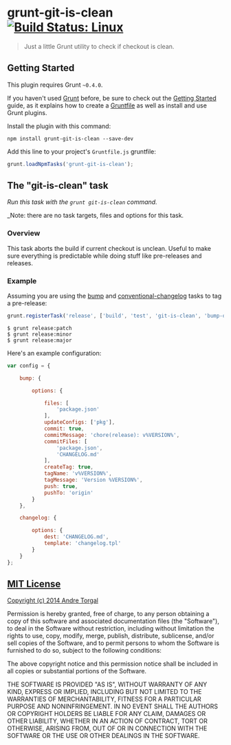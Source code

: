 # grunt-git-is-clean [![Build Status: Linux](https://travis-ci.org/andrezero/grunt-git-is-clean.png?branch=master)](https://travis-ci.org/andrezero/grunt-git-is-clean)

> Just a little Grunt utility to check if checkout is clean.


## Getting Started

This plugin requires Grunt `~0.4.0`.

If you haven't used [Grunt](http://gruntjs.com/) before, be sure to check out the
[Getting Started](http://gruntjs.com/getting-started) guide, as it explains how to create a
[Gruntfile](http://gruntjs.com/sample-gruntfile) as well as install and use Grunt plugins.

Install the plugin with this command:

```shell
npm install grunt-git-is-clean --save-dev
```

Add this line to your project's `Gruntfile.js` gruntfile:

```javascript
grunt.loadNpmTasks('grunt-git-is-clean');
```

## The "git-is-clean" task

_Run this task with the `grunt git-is-clean` command._

_Note: there are no task targets, files and options for this task.


### Overview

This task aborts the build if current checkout is unclean. Useful to make sure everything is predictable while doing
stuff like pre-releases and releases.

### Example

Assuming you are using the [bump](https://github.com/vojtajina/grunt-bump) and
[conventional-changelog](https://github.com/btford/grunt-conventional-changelog) tasks to tag a pre-release:


```javascript
grunt.registerTask('release', ['build', 'test', 'git-is-clean', 'bump-only:prerelease', 'changelog', 'bump-commit']);
```

```
$ grunt release:patch
$ grunt release:minor
$ grunt release:major
```

Here's an example configuration:

```javascript
var config = {

    bump: {

        options: {

            files: [
                'package.json'
            ],
            updateConfigs: ['pkg'],
            commit: true,
            commitMessage: 'chore(release): v%VERSION%',
            commitFiles: [
                'package.json',
                'CHANGELOG.md'
            ],
            createTag: true,
            tagName: 'v%VERSION%',
            tagMessage: 'Version %VERSION%',
            push: true,
            pushTo: 'origin'
        }
    },

    changelog: {

        options: {
            dest: 'CHANGELOG.md',
            template: 'changelog.tpl'
        }
    }
};
```

## [MIT License](LICENSE-MIT)

[Copyright (c) 2014 Andre Torgal](http://andrezero.mit-license.org/2014)

Permission is hereby granted, free of charge, to any person obtaining a copy of
this software and associated documentation files (the "Software"), to deal in
the Software without restriction, including without limitation the rights to
use, copy, modify, merge, publish, distribute, sublicense, and/or sell copies of
the Software, and to permit persons to whom the Software is furnished to do so,
subject to the following conditions:

The above copyright notice and this permission notice shall be included in all
copies or substantial portions of the Software.

THE SOFTWARE IS PROVIDED "AS IS", WITHOUT WARRANTY OF ANY KIND, EXPRESS OR
IMPLIED, INCLUDING BUT NOT LIMITED TO THE WARRANTIES OF MERCHANTABILITY, FITNESS
FOR A PARTICULAR PURPOSE AND NONINFRINGEMENT. IN NO EVENT SHALL THE AUTHORS OR
COPYRIGHT HOLDERS BE LIABLE FOR ANY CLAIM, DAMAGES OR OTHER LIABILITY, WHETHER
IN AN ACTION OF CONTRACT, TORT OR OTHERWISE, ARISING FROM, OUT OF OR IN
CONNECTION WITH THE SOFTWARE OR THE USE OR OTHER DEALINGS IN THE SOFTWARE.
